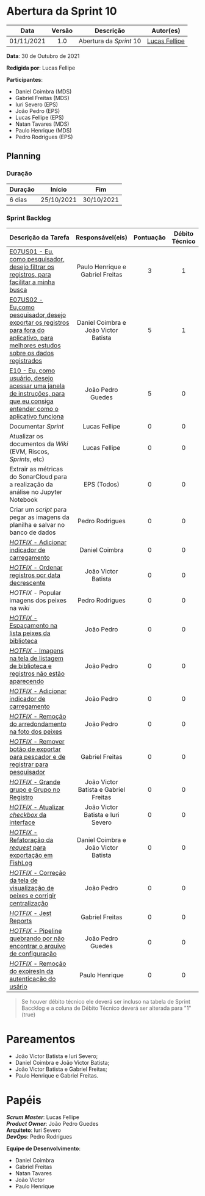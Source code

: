 # Abertura da Sprint 10

|    Data    | Versão |         Descrição         |           Autor(es)           |
| :--------: | :----: | :-----------------------: | :---------------------------: |
| 01/11/2021 |  1.0   | Abertura da *Sprint* 10 | [Lucas Fellipe](https://github.com/lucasfcm9) |

**Data**: 30 de Outubro de 2021

**Redigida por**: Lucas Fellipe

**Participantes**: 
* Daniel Coimbra (MDS)
* Gabriel Freitas (MDS)
* Iuri Severo (EPS)
* João Pedro (EPS)
* Lucas Fellipe (EPS)
* Natan Tavares (MDS)
* Paulo Henrique (MDS)
* Pedro Rodrigues (EPS)

## Planning

### Duração

| Duração |   Início   |     Fim    |
| ------- | ---------- | ---------- |
| 6 dias  | 25/10/2021 | 30/10/2021 |

### Sprint Backlog

| Descrição da Tarefa | Responsável(eis) | Pontuação | Débito Técnico |
| ------------------- | :--------------: | :-------: | :------------: |
| [E07US01 - Eu, como pesquisador, desejo filtrar os registros, para facilitar a minha busca](https://github.com/fga-eps-mds/2021.1-Pro-Especies-Docs/issues/84) |  Paulo Henrique e Gabriel Freitas  | 3 | 1 |
| [E07US02 - Eu,como pesquisador,desejo exportar os registros para fora do aplicativo, para melhores estudos sobre os dados registrados](https://github.com/fga-eps-mds/2021.1-Pro-Especies-Docs/issues/85) | Daniel Coimbra e João Victor Batista  | 5 | 1 |
| [E10 - Eu, como usuário, desejo acessar uma janela de instruções, para que eu consiga entender como o aplicativo funciona](https://github.com/fga-eps-mds/2021.1-Pro-Especies-Docs/issues/157) | João Pedro Guedes | 5 | 0 |
| Documentar *Sprint* |             Lucas Fellipe             | 0 | 0 |
| Atualizar os documentos da *Wiki* (EVM, Riscos, *Sprints*, etc) | Lucas Fellipe | 0 | 0 |
| Extrair as métricas do SonarCloud para a realização da análise no Jupyter Notebook | EPS (Todos) | 0 | 0 |
| Criar um *script* para pegar as imagens da planilha e salvar no banco de dados | Pedro Rodrigues | 0 | 0 |
| [*HOTFIX* - Adicionar indicador de carregamento](https://github.com/fga-eps-mds/2021.1-Pro-Especies-Docs/issues/144) | Daniel Coimbra | 0 | 0 |
| [*HOTFIX* - Ordenar registros por data decrescente](https://github.com/fga-eps-mds/2021.1-Pro-Especies-Docs/issues/146) | João Victor Batista | 0 | 0 |
| *HOTFIX* - Popular imagens dos peixes na *wiki* | Pedro Rodrigues | 0 | 0 |
| [*HOTFIX* - Espaçamento na lista peixes da biblioteca](https://github.com/fga-eps-mds/2021.1-Pro-Especies-Docs/issues/147) | João Pedro | 0 | 0 |
| [*HOTFIX* - Imagens na tela de listagem de biblioteca e registros não estão aparecendo](https://github.com/fga-eps-mds/2021.1-Pro-Especies-Docs/issues/148) | João Pedro | 0 | 0 |
| [*HOTFIX* - Adicionar indicador de carregamento](https://github.com/fga-eps-mds/2021.1-Pro-Especies-Docs/issues/144) | João Pedro | 0 | 0 |
| [*HOTFIX* - Remoção do arredondamento na foto dos peixes](https://github.com/fga-eps-mds/2021.1-Pro-Especies-Docs/issues/149) | João Pedro | 0 | 0 |
| [*HOTFIX* - Remover botão de exportar para pescador e de registrar para pesquisador](https://github.com/fga-eps-mds/2021.1-Pro-Especies-Docs/issues/150) | Gabriel Freitas | 0 | 0 |
| [*HOTFIX* - Grande grupo e Grupo no Registro](https://github.com/fga-eps-mds/2021.1-Pro-Especies-Docs/issues/142) | João Victor Batista e Gabriel Freitas | 0 | 0 |
| [*HOTFIX* - Atualizar *checkbox* da interface](https://github.com/fga-eps-mds/2021.1-Pro-Especies-Docs/issues/159) | João Victor Batista e Iuri Severo | 0 | 0 |
| [*HOTFIX* - Refatoração da *request* para exportação em FishLog](https://github.com/fga-eps-mds/2021.1-Pro-Especies-Docs/issues/154) | Daniel Coimbra e João Victor Batista | 0 | 0 |
| [*HOTFIX* - Correção da tela de visualização de peixes e corrigir centralização](https://github.com/fga-eps-mds/2021.1-Pro-Especies-Docs/issues/145) | João Pedro | 0 | 0 |
| [*HOTFIX* - Jest Reports](https://github.com/fga-eps-mds/2021.1-Pro-Especies-Docs/issues/140) | Gabriel Freitas | 0 | 0 |
| [*HOTFIX* - Pipeline quebrando por não encontrar o arquivo de configuração](https://github.com/fga-eps-mds/2021.1-Pro-Especies-Docs/issues/136) | João Pedro Guedes | 0 | 0 |
| [*HOTFIX* - Remoção do expiresIn da autenticação do usário](https://github.com/fga-eps-mds/2021.1-Pro-Especies-Docs/issues/138) | Paulo Henrique | 0 | 0 |

> Se houver débito técnico ele deverá ser incluso na tabela de Sprint Baccklog e a coluna de Débito Técnico deverá ser alterada para "1" (true)

# Pareamentos
* João Victor Batista e Iuri Severo;
* Daniel Coimbra e João Victor Batista;
* João Victor Batista e Gabriel Freitas;
* Paulo Henrique e Gabriel Freitas.

# Papéis
***Scrum Master***: Lucas Fellipe<br>
***Product Owner***: João Pedro Guedes<br>
**Arquiteto**: Iuri Severo<br>
***DevOps***: Pedro Rodrigues<br>

**Equipe de Desenvolvimento**:
* Daniel Coimbra
* Gabriel Freitas
* Natan Tavares
* João Victor
* Paulo Henrique